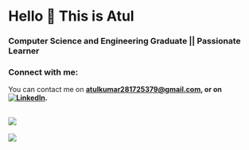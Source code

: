 # Hello 👋 This is Atul

### Computer Science and Engineering Graduate || Passionate Learner

### Connect with me:
<!-- Actual text -->

You can contact me on <strong>atulkumar281725379@gmail.com<strong>, or on [![LinkedIn][2.2]][2].

<!-- Icons -->

[1.2]: http://i.imgur.com/wWzX9uB.png (twitter icon without padding)
[2.2]: https://raw.githubusercontent.com/MartinHeinz/MartinHeinz/master/linkedin-3-16.png (LinkedIn icon without padding)

<!-- Links to your social media accounts -->

[1]: https://twitter.com/Abhishek_825
[2]: https://www.linkedin.com/in/atulkumar15/



<br />

<img align="center" src="https://github-readme-stats.vercel.app/api/top-langs/?username=xtmat&theme=dark" />
<br/>
<br/>
<img align="center" src="https://github-readme-stats.vercel.app/api?username=xtmat&show_icons=true&theme=dark"/>
